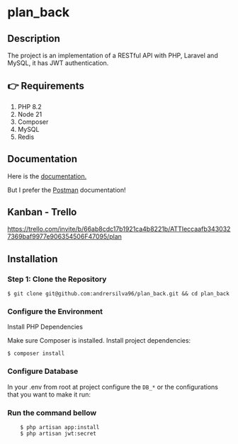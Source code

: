 # plan_back

## Description

The project is an implementation of a RESTful API with PHP, Laravel and MySQL, it has JWT authentication.

## 👉 Requirements

1. PHP 8.2
2. Node 21
3. Composer
4. MySQL
5. Redis

## Documentation
Here is the  [documentation.](http://localhost/api/documentation)

But I prefer the [Postman](https://documenter.getpostman.com/view/10880762/2sA3kd9wnB) documentation!

## Kanban - Trello
https://trello.com/invite/b/66ab8cdc17b1921ca4b8221b/ATTIeccaafb3430327369baf9977e906354506F47095/plan

## Installation

### Step 1: Clone the Repository

````
$ git clone git@github.com:andrersilva96/plan_back.git && cd plan_back
````

### Configure the Environment
Install PHP Dependencies

Make sure Composer is installed. Install project dependencies:

````
$ composer install
````

### Configure Database

In your .env from root at project configure the ``DB_*`` or the configurations that you want to make it run:

### Run the command bellow

```
    $ php artisan app:install
    $ php artisan jwt:secret
```
